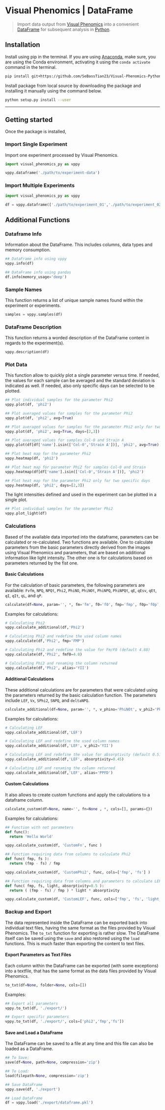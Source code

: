 # Visual Phenomics | DataFrame

> Import data output from [Visual Phenomics] into a convenient [DataFrame] for subsequent analysis in [Python].

## Installation
Install using pip in the terminal. If you are using [Anaconda], make sure, you are using the Conda environment, activating it using the `conda activate` command in the terminal.

```bash
pip install git+https://github.com/SeBassTian23/Visual-Phenomics-Python.git --upgrade --no-cache-dir
```

Install package from local source by downloading the package and installing it manually using the command below.

```bash
python setup.py install --user
```

***

## Getting started

Once the package is installed, 

### Import Single Experiment

Import one experiment processed by Visual Phenomics.

```py
import visual_phenomics_py as vppy

vppy.dataframe('./path/to/experiment-data')
```

### Import Multiple Experiments

```py
import visual_phenomics_py as vppy

df = vppy.dataframe(['./path/to/experiment_01','./path/to/experiment_02'])
```

## Additional Functions

### Dataframe Info

Information about the DataFrame. This includes columns, data types and memory consumption.

```py
## DataFrame info using vppy
vppy.info(df)

## DataFrame info using pandas
df.info(memory_usage='deep')
```

### Sample Names

This function returns a list of unique sample names found within the experiment or experiments.

```py
samples = vppy.samples(df)
```

### DataFrame Description

This function returns a worded description of the DataFrame content in regards to the experiment(s).

```py
vppy.description(df)
```

### Plot Data

This function allow to quickly plot a single parameter versus time. If needed, the values for each sample can be averaged and the standard deviation is indicated as well. If needed, also only specific days can be selected to be plotted.

```py
## Plot individual samples for the parameter Phi2
vppy.plot(df, 'phi2')

## Plot averaged values for samples for the parameter Phi2
vppy.plot(df, 'phi2', avg=True)

## Plot averaged values for samples for the parameter Phi2 only for two specific days
vppy.plot(df, 'phi2', avg=True, days=[2,3])

## Plot averaged values for samples Col-0 and Strain A
vppy.plot(df[df['name'].isin(['Col-0','Strain A'])], 'phi2', avg=True)

## Plot heat map for the parameter Phi2
vppy.heatmap(df, 'phi2')

## Plot heat map for parameter Phi2 for samples Col-0 and Strain
vppy.heatmap(df[df['name'].isin(['Col-0','Strain A'])], 'phi2')

## Plot heat map for the parameter Phi2 only for two specific days
vppy.heatmap(df, 'phi2', days=[2,3])
```

The light intensities defined and used in the experiment can be plotted in a single plot.

```py
## Plot individual samples for the parameter Phi2
vppy.plot_light(df)
```

### Calculations

Based of the available data imported into the dataframe, parameters can be calculated or re-calculated. Two functions are available. One to calculate parameters from the basic parameters directly derived from the images using Visual Phenomics and parameters, that are based on additional information like light intensity. The other one is for calculations based on parameters returned by the fist one.

#### Basic Calculations

For the calculation of basic parameters, the following parameters are available: `Fvfm`, `NPQ`, `NPQt`, `Phi2`, `PhiNO`, `PhiNOt`, `PhiNPQ`, `PhiNPQt`, `qE`, `qEsv`, `qEt`, `qI`, `qIt`, `qL`, and `qP`.

```py
calculate(df=None, param='', *, fm='fm', f0='f0', fmp='fmp', f0p='f0p', fs='fs', fmpp='fmpp', f0pp='f0pp', fmf0=4.88, alias=None)
```

Examples for calculations:

```py
# Calculating Phi2
vppy.calculate_additional(df,'Phi2')

# Calculating Phi2 and redefine the used column names
vppy.calculate(df,'Phi2', fmp='FMP')

# Calculating Phi2 and redefine the value for Fm/F0 (default 4.88)
vppy.calculate(df,'Phi2', fmf0=4.0)

# Calculating Phi2 and renaming the column returned
vppy.calculate(df,'Phi2', alias='YII')
```

#### Additional Calculations

These additional calculations are for parameters that were calculated using the parameters returned by the basic calculation function. The parameters include `LEF`, `Vx`, `SPhi2`, `SNPQ`, and `deltaNPQ`.

```py
calculate_additional(df=None, param='', *, v_phino='PhiNOt', v_phi2='Phi2', v_ql='qL', v_par='light_intensity', phinoopt=0.2, absorptivity=0.5, fmf0=4.88, alias=None)
```

Examples for calculations:

```py
# Calculating LEF
vppy.calculate_additional(df,'LEF')

# Calculating LEF and redefine the used column names
vppy.calculate_additional(df,'LEF', v_phi2='YII')

# Calculating LEF and redefine the value for absorptivity (default 0.5)
vppy.calculate_additional(df,'LEF', absorptivity=0.45)

# Calculating LEF and renaming the column returned
vppy.calculate_additional(df,'LEF', alias='PPFD')
```

#### Custom Calculations

It also allows to create custom functions and apply the calculations to a dataframe column.

```py
calculate_custom(df=None, name='', fn=None , *, cols=[], params={})
```

Examples for calculations:

```py
## Function with not parameters
def func():
  return 'Hello World'

vppy.calculate_custom(df, 'CustomFn', func )

## Function requiring data from columns to calculate Phi2
def func( fmp, fs ):
  return (fmp - fs) / fmp

vppy.calculate_custom(df, 'CustomPhi2', func, cols=['fmp', 'fs'] )

## Function requiring data from columns and parameters to calculate LEF
def func( fmp, fs, light, absorptivity=0.5 ):
  return ( (fmp - fs) / fmp ) * light * absorptivity

vppy.calculate_custom(df, 'CustomLEF', func, cols=['fmp', 'fs', 'light_intensity'], params={'absorptivity': 0.45} )

```

### Backup and Export

The data represented inside the DataFrame can be exported back into individual text files, having the same format as the files provided by Visual Phenomics. The `to_txt` function for exporting is rather slow. The DataFrame itself can be saved using the `save` and also restored using the `load` functions. This is much faster than exporting the content to text files. 

#### Export Parameters as Text Files

Each column within the DataFrame can be exported (with some exceptions) into a textfile, that has the same format as the data files provided by Visual Phenomics.

```py
to_txt(df=None, folder=None, cols=[])
```

Examples:

```py
## Export all parameters
vppy.to_txt(df, './export/')

## Export specific parameters
vppy.to_txt(df, './export/', cols=['phi2','fmp','fs'])
```

#### Save and Load a DataFrame

The DataFrame can be saved to a file at any time and this file can also be loaded as a DataFrame.

```py
## To Save:
save(df=None, path=None, compression='zip')

## To Load:
load(filepath=None, compression='zip')
```

```py
## Save DataFrame
vppy.save(df, './export')

## Load DataFrame
df = vppy.load('./export/dataframe.pkl')
```

[DataFrame]: http://pandas.pydata.org/pandas-docs/stable/generated/pandas.DataFrame.html "DataFrame"

[Python]: https://www.python.org/ "Python"

[Anaconda]: https://www.continuum.io/downloads "Anaconda"

[DataFrame]: http://pandas.pydata.org/pandas-docs/stable/generated/pandas.DataFrame.html "DataFrame"

[Visual Phenomics]: https://caapp-msu.bitbucket.io/projects/visualphenomics5.0 "Visual Phenomics 5"
